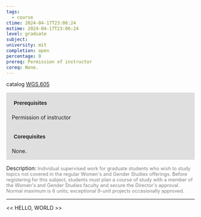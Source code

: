 ```yaml
---
tags:
  - course
ctime: 2024-04-17T23:06:24
mstime: 2024-04-17T23:06:24
level: graduate
subject: 
university: mit
completion: open
percentage: 0
prereq: Permission of instructor
coreq: None.
---
```


catalog [WGS.605](http://student.mit.edu/catalog/mWGSa.html#WGS.605)

<span style="display: block; padding: 15px; background-color: rgb(100, 100, 100, 0.2);"><font id="m_prereq4291_0" style="display: block; font-family: Arial, sans-serif; font-weight: bold; padding: 5px">Prerequisites</font><br><span id="prereq4291_0">Permission of instructor</span></span>
<span style="display: block; padding: 15px; background-color: rgb(100, 100, 100, 0.2);"><font id="m_coreq4291_0" style="display: block; font-family: Arial, sans-serif; font-weight: bold; padding: 5px">Corequisites</font><br><span id="coreq4291_0">None.</span></span>

<font style="">Description:</font>
<font style="color: grey; font-size: 0.8rem;">Individual supervised work for graduate students who wish to study topics not covered in the regular Women's and Gender Studies offerings. Before registering for this subject, students must plan a course of study with a member of the Women's and Gender Studies faculty and secure the Director's approval. Normal maximum is 6 units; exceptional 9-unit projects occasionally approved.</font>



---

<< HELLO, WORLD >>
